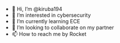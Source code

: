 - 👋 Hi, I’m @kiruba194
- 👀 I’m interested in cybersecurity
- 🌱 I’m currently learning ECE
- 💞️ I’m looking to collaborate on my partner
- 📫 How to reach me by Rocket

<!---
kiruba194/kiruba194 is a ✨ special ✨ repository because its `README.md` (this file) appears on your GitHub profile.
You can click the Preview link to take a look at your changes.
--->
